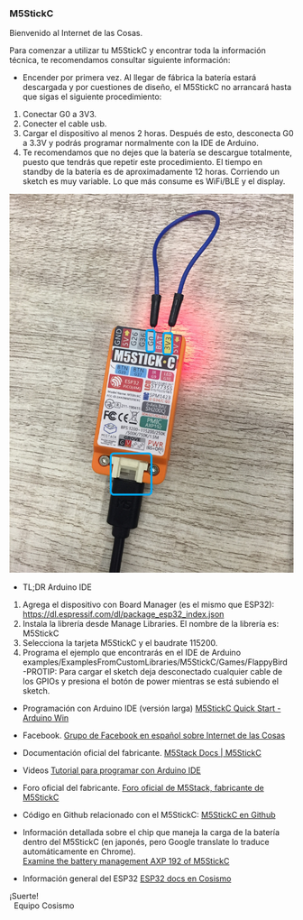### M5StickC

Bienvenido al Internet de las Cosas.

Para comenzar a utilizar tu M5StickC y encontrar toda la información técnica, te recomendamos consultar siguiente información:

* Encender por primera vez. Al llegar de fábrica la batería estará descargada y por cuestiones de diseño, el M5StickC no arrancará hasta que sigas el siguiente procedimiento: 
1. Conectar G0 a 3V3. 
2. Conecter el cable usb. 
3. Cargar el dispositivo al menos 2 horas. Después de esto, desconecta G0 a 3.3V y podrás programar normalmente con la IDE de Arduino.
4. Te recomendamos que no dejes que la batería se descargue totalmente, puesto que tendrás que repetir este procedimiento.  El tiempo en standby  de la batería es de aproximadamente 12 horas. Corriendo un sketch es muy variable. Lo que más consume es WiFi/BLE y el display.

![m5stick](m5stickc_05.jpg)  

* TL;DR  Arduino IDE
1. Agrega el dispositivo con Board Manager (es el mismo que ESP32):
     https://dl.espressif.com/dl/package_esp32_index.json
2. Instala la librería desde Manage Libraries. El nombre de la librería es: 
        M5StickC
3. Selecciona la tarjeta M5StickC y el baudrate 115200.
4. Programa el ejemplo que encontrarás en el IDE de Arduino examples/ExamplesFromCustomLibraries/M5StickC/Games/FlappyBird   
-PROTIP: Para cargar el sketch deja desconectado cualquier cable de los GPIOs y presiona el botón de power mientras se está subiendo el sketch.  

* Programación con Arduino IDE (versión larga)
[M5StickC Quick Start - Arduino Win](https://docs.m5stack.com/#/en/quick_start/m5stickc/m5stickc_quick_start_with_arduino_Windows?id=_2-install-esp32-boards-manager)

* Facebook.
[Grupo de Facebook en español sobre Internet de las Cosas](https://www.facebook.com/groups/724628401049648/)

* Documentación oficial del fabricante.
[M5Stack Docs | M5StickC](https://docs.m5stack.com/#/en/core/m5stickc)

* Videos
[Tutorial para programar con Arduino IDE](https://www.youtube.com/watch?v=ppXkl0046dc)

* Foro oficial del fabricante.
[Foro oficial de M5Stack, fabricante de M5StickC](http://community.m5stack.com/)

* Código en Github relacionado con el M5StickC:
[M5StickC en Github](https://github.com/search?q=m5stickc)

* Información detallada sobre el chip que maneja la carga de la batería dentro del M5StickC (en japonés, pero Google translate lo traduce automáticamente en Chrome).  
[Examine the battery management AXP 192 of M5StickC](https://lang-ship.com/blog/?p=523#GetWarningLeve_006)

* Información general del ESP32
[ESP32 docs en Cosismo](https://cosismo.github.io/esp32-devkit/)



¡Suerte!  
&nbsp;&nbsp;Equipo Cosismo
